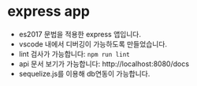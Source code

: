 # express app

- es2017 문법을 적용한 express 앱입니다.
- vscode 내에서 디버깅이 가능하도록 만들었습니다.
- lint 검사가 가능합니다: `npm run lint`
- api 문서 보기가 가능합니다: http://localhost:8080/docs
- sequelize.js를 이용해 db연동이 가능합니다.

